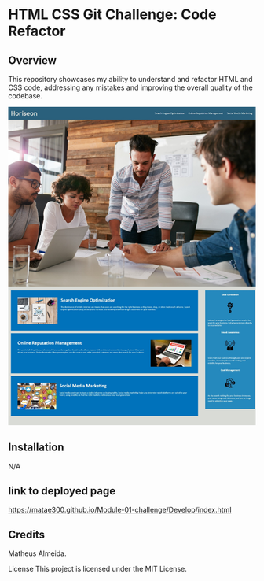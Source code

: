 # HTML CSS Git Challenge: Code Refactor

## Overview

This repository showcases my ability to understand and refactor HTML and CSS code, addressing any mistakes and improving the overall quality of the codebase.

![github logo](./Develop/assets/images/challenge1.jpeg)

## Installation

N/A

## link to deployed page

https://matae300.github.io/Module-01-challenge/Develop/index.html

## Credits

Matheus Almeida.

License
This project is licensed under the MIT License.
